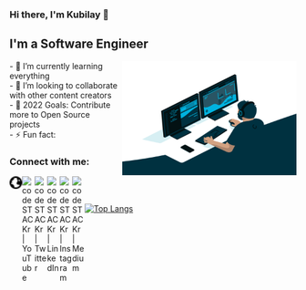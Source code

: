 ### Hi there, I'm Kubilay 👋

## I'm a Software Engineer
<img align="right" height="200" width="306" src="https://github.com/kubilaybzk/kubilaybzk/blob/master/code.gif">
- 🌱 I’m currently learning everything  <br />
- 👯 I’m looking to collaborate with other content creators<br />
- 🥅 2022 Goals: Contribute more to Open Source projects<br />
- ⚡ Fun fact:  


### Connect with me:

[<img align="left" alt="codeSTACKr.com" width="22px" src="https://raw.githubusercontent.com/iconic/open-iconic/master/svg/globe.svg" />][website]
[<img align="left" alt="codeSTACKr | YouTube" width="22px" src="https://cdn.jsdelivr.net/npm/simple-icons@v3/icons/youtube.svg" />][youtube]
[<img align="left" alt="codeSTACKr | Twitter" width="22px" src="https://cdn.jsdelivr.net/npm/simple-icons@v3/icons/twitter.svg" />][twitter]
[<img align="left" alt="codeSTACKr | LinkedIn" width="22px" src="https://cdn.jsdelivr.net/npm/simple-icons@v3/icons/linkedin.svg" />][linkedin]
[<img align="left" alt="codeSTACKr | Instagram" width="22px" src="https://cdn.jsdelivr.net/npm/simple-icons@v3/icons/instagram.svg" />][instagram]
[<img align="left" alt="codeSTACKr | Medium" width="22px" src="https://cdn.jsdelivr.net/npm/simple-icons@3.13.0/icons/medium.svg" />][Medium]
<br />
<br />

[website]: https://kubilaybzk.dev
[twitter]: https://twitter.com/kubilaybzk
[youtube]: https://www.youtube.com/channel/UCVCGRsMBRJJkcIM2mMH_Upw
[instagram]: https://instagram.com/kubilaybzk
[linkedin]: https://www.linkedin.com/in/kubilaybozak/
[Medium]: https://kubilaybozak.medium.com/


<!-- [![Kubilay's GitHub stats](https://github-readme-stats.vercel.app/api?username=kubilaybzk&theme=radical&include_all_commits=boolean&&hide=contribs&show_icons=true)](https://github.com/kubilaybzk/)<br/> -->
[![Top Langs](https://github-readme-stats.vercel.app/api/top-langs/?username=kubilaybzk&layout=compact&theme=radical&langs_count=10&card_width=445&exclude_repo=GameProject,MyDictionary,ClassMethodDemo)](https://github.com/kubilaybzk/)<br>
<!-- [![GitHub Streak](https://github-readme-streak-stats.herokuapp.com?user=kubilaybzk&theme=radical&hide_border=true)](https://git.io/streak-stats) -->
